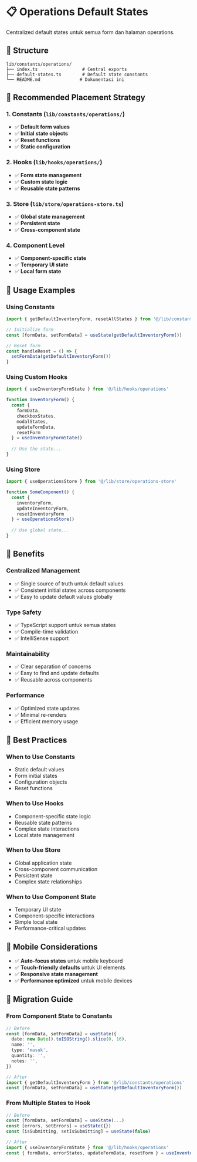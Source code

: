 # 📋 Operations Default States

Centralized default states untuk semua form dan halaman operations.

## 📁 Structure

```
lib/constants/operations/
├── index.ts                 # Central exports
├── default-states.ts        # Default state constants
└── README.md               # Dokumentasi ini
```

## 🎯 Recommended Placement Strategy

### 1. **Constants** (`lib/constants/operations/`)
- ✅ **Default form values**
- ✅ **Initial state objects**
- ✅ **Reset functions**
- ✅ **Static configuration**

### 2. **Hooks** (`lib/hooks/operations/`)
- ✅ **Form state management**
- ✅ **Custom state logic**
- ✅ **Reusable state patterns**

### 3. **Store** (`lib/store/operations-store.ts`)
- ✅ **Global state management**
- ✅ **Persistent state**
- ✅ **Cross-component state**

### 4. **Component Level**
- ✅ **Component-specific state**
- ✅ **Temporary UI state**
- ✅ **Local form state**

## 📝 Usage Examples

### Using Constants
```typescript
import { getDefaultInventoryForm, resetAllStates } from '@/lib/constants/operations'

// Initialize form
const [formData, setFormData] = useState(getDefaultInventoryForm())

// Reset form
const handleReset = () => {
  setFormData(getDefaultInventoryForm())
}
```

### Using Custom Hooks
```typescript
import { useInventoryFormState } from '@/lib/hooks/operations'

function InventoryForm() {
  const {
    formData,
    checkboxStates,
    modalStates,
    updateFormData,
    resetForm
  } = useInventoryFormState()
  
  // Use the state...
}
```

### Using Store
```typescript
import { useOperationsStore } from '@/lib/store/operations-store'

function SomeComponent() {
  const {
    inventoryForm,
    updateInventoryForm,
    resetInventoryForm
  } = useOperationsStore()
  
  // Use global state...
}
```

## 🎨 Benefits

### **Centralized Management**
- ✅ Single source of truth untuk default values
- ✅ Consistent initial states across components
- ✅ Easy to update default values globally

### **Type Safety**
- ✅ TypeScript support untuk semua states
- ✅ Compile-time validation
- ✅ IntelliSense support

### **Maintainability**
- ✅ Clear separation of concerns
- ✅ Easy to find and update defaults
- ✅ Reusable across components

### **Performance**
- ✅ Optimized state updates
- ✅ Minimal re-renders
- ✅ Efficient memory usage

## 🔧 Best Practices

### **When to Use Constants**
- Static default values
- Form initial states
- Configuration objects
- Reset functions

### **When to Use Hooks**
- Component-specific state logic
- Reusable state patterns
- Complex state interactions
- Local state management

### **When to Use Store**
- Global application state
- Cross-component communication
- Persistent state
- Complex state relationships

### **When to Use Component State**
- Temporary UI state
- Component-specific interactions
- Simple local state
- Performance-critical updates

## 📱 Mobile Considerations

- ✅ **Auto-focus states** untuk mobile keyboard
- ✅ **Touch-friendly defaults** untuk UI elements
- ✅ **Responsive state management**
- ✅ **Performance optimized** untuk mobile devices

## 🔄 Migration Guide

### From Component State to Constants
```typescript
// Before
const [formData, setFormData] = useState({
  date: new Date().toISOString().slice(0, 16),
  name: '',
  type: 'masuk',
  quantity: '',
  notes: '',
})

// After
import { getDefaultInventoryForm } from '@/lib/constants/operations'
const [formData, setFormData] = useState(getDefaultInventoryForm())
```

### From Multiple States to Hook
```typescript
// Before
const [formData, setFormData] = useState(...)
const [errors, setErrors] = useState({})
const [isSubmitting, setIsSubmitting] = useState(false)

// After
import { useInventoryFormState } from '@/lib/hooks/operations'
const { formData, errorStates, updateFormData, resetForm } = useInventoryFormState()
```